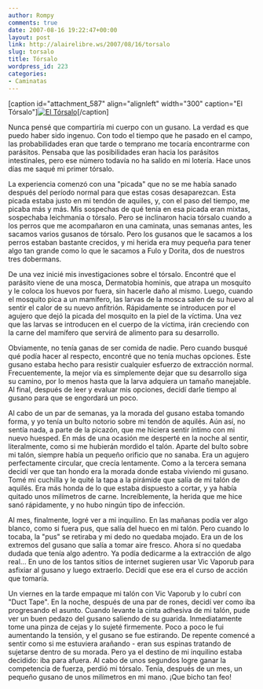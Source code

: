 ```yaml
---
author: Rompy
comments: true
date: 2007-08-16 19:22:47+00:00
layout: post
link: http://alairelibre.ws/2007/08/16/torsalo
slug: torsalo
title: Tórsalo
wordpress_id: 223
categories:
- Caminatas
---
```


[caption id="attachment_587" align="alignleft" width="300" caption="El Tórsalo"][![El Tórsalo](http://alairelibre.ws/wp-content/uploads/2007/08/P5040182-300x225.jpg)](http://alairelibre.ws/wp-content/uploads/2007/08/P5040182.JPG)[/caption]

Nunca pensé que compartiría mi cuerpo con un gusano. La verdad es que puedo haber sido ingenuo. Con todo el tiempo que he pasado en el campo, las probabilidades eran que tarde o temprano me tocaría encontrarme con parásitos. Pensaba que las posibilidades eran hacia los parásitos intestinales, pero ese número todavía no ha salido en mi lotería. Hace unos días me saqué mi primer tórsalo. 

La experiencia comenzó con una "picada" que no se me había sanado después del período normal para que estas cosas desaparezcan. Esta picada estaba justo en mi tendón de aquiles, y, con el paso del tiempo, me picaba más y más. Mis sospechas de qué tenía en esa picada eran mixtas, sospechaba leichmania o tórsalo. Pero se inclinaron hacia tórsalo cuando a los perros que me acompañaron en una caminata, unas semanas antes, les sacamos varios gusanos de tórsalo. Pero los gusanos que le sacamos a los perros estaban bastante crecidos, y mi herida era muy pequeña para tener algo tan grande como lo que le sacamos a Fulo y Dorita, dos de nuestros tres dobermans.

De una vez inicié mis investigaciones sobre el tórsalo. Encontré que el parásito viene de una mosca, Dermatobia hominis, que atrapa un mosquito y le coloca los huevos por fuera, sin hacerle daño al mismo. Luego, cuando el mosquito pica a un mamífero, las larvas de la mosca salen de su huevo al sentir el calor de su nuevo anfitrión. Rápidamente se introducen por el agujero que dejó la picada del mosquito en la piel de la víctima. Una vez que las larvas se introducen en el cuerpo de la víctima, irán creciendo con la carne del mamífero que servirá de alimento para su desarrollo.

Obviamente, no tenía ganas de ser comida de nadie. Pero cuando busqué qué podía hacer al respecto, encontré que no tenía muchas opciones. Este gusano estaba hecho para resistir cualquier esfuerzo de extracción normal. Frecuentemente, la mejor vía es simplemente dejar que su desarrollo siga su camino, por lo menos hasta que la larva adquiera un tamaño manejable. Al final, después de leer y evaluar mis opciones, decidí darle tiempo al gusano para que se engordará un poco.

Al cabo de un par de semanas, ya la morada del gusano estaba tomando forma, y yo tenía un bulto notorio sobre mi tendón de aquilés. Aún así, no sentía nada, a parte de la picazón, que me hiciera sentir íntimo con mi nuevo huesped. En más de una ocasión me desperté en la noche al sentir, literalmente, como si me hubierán mordido el talón. Aparte del bulto sobre mi talón, siempre había un pequeño orificio que no sanaba. Era un agujero perfectamente circular, que crecía lentamente. Como a la tercera semana decidí ver que tan hondo era la morada donde estaba viviendo mi gusano. Tomé mi cuchilla y le quité la tapa a la pirámide que salía de mi talón de aquilés. Era más honda de lo que estaba dispuesto a cortar, y ya había quitado unos milímetros de carne. Increíblemente, la herida que me hice sanó rápidamente, y no hubo ningún tipo de infección.

Al mes, finalmente, logré ver a mi inquilino. En las mañanas podía ver algo blanco, como si fuera pus, que salía del hueco en mi talón. Pero cuando lo tocaba, la "pus" se retiraba y mi dedo no quedaba mojado. Era un de los extremos del gusano que salía a tomar aire fresco. Ahora sí no quedaba dudada que tenía algo adentro. Ya podía dedicarme a la extracción de algo real... En uno de los tantos sitios de internet sugieren usar Vic Vaporub para asfixiar al gusano y luego extraerlo. Decidí que ese era el curso de acción que tomaría.

Un viernes en la tarde empaque mi talón con Vic Vaporub y lo cubrí con "Duct Tape". En la noche, después de una par de rones, decidí ver como iba progresando el asunto. Cuando levante la cinta adhesiva de mi talón, pude ver un buen pedazo del gusano saliendo de su guarida. Inmediatamente tome una pinza de cejas y lo sujeté firmemente. Poco a poco le fui aumentando la tensión, y el gusano se fue estirando. De repente comencé a sentir como si me estuviera arañando - eran sus espinas tratando de sujetarse dentro de su morada. Pero ya el destino de mi inquilino estaba decidido: iba para afuera. Al cabo de unos segundos logre ganar la competencia de fuerza, perdió mi tórsalo. Tenía, después de un mes, un pequeño gusano de unos milímetros en mi mano. ¡Que bicho tan feo!
